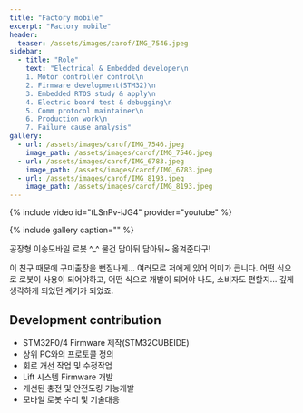 ```yaml
---
title: "Factory mobile"
excerpt: "Factory mobile"
header:
  teaser: /assets/images/carof/IMG_7546.jpeg
sidebar:
  - title: "Role"
    text: "Electrical & Embedded developer\n
    1. Motor controller control\n
    2. Firmware development(STM32)\n
    3. Embedded RTOS study & apply\n
    4. Electric board test & debugging\n
    5. Comm protocol maintainer\n
    6. Production work\n
    7. Failure cause analysis"
gallery:
  - url: /assets/images/carof/IMG_7546.jpeg
    image_path: /assets/images/carof/IMG_7546.jpeg
  - url: /assets/images/carof/IMG_6783.jpeg
    image_path: /assets/images/carof/IMG_6783.jpeg
  - url: /assets/images/carof/IMG_8193.jpeg
    image_path: /assets/images/carof/IMG_8193.jpeg
---
```


{% include video id="tLSnPv-iJG4" provider="youtube" %}

{% include gallery caption="" %}

공장형 이송모바일 로봇 ^_^
물건 담아둬 담아둬~ 옮겨준다구!

이 친구 때문에 구미출장을 뻔질나게... 여러모로 저에게 있어 의미가 큽니다.
어떤 식으로 로봇이 사용이 되어야하고, 어떤 식으로 개발이 되어야 나도, 소비자도 편할지...
깊게 생각하게 되었던 계기가 되었죠.

## Development contribution

- STM32F0/4 Firmware 제작(STM32CUBEIDE)
- 상위 PC와의 프로토콜 정의
- 회로 개선 작업 및 수정작업
- Lift 시스템 Firmware 개발
- 개선된 충전 및 안전도킹 기능개발
- 모바일 로봇 수리 및 기술대응  
